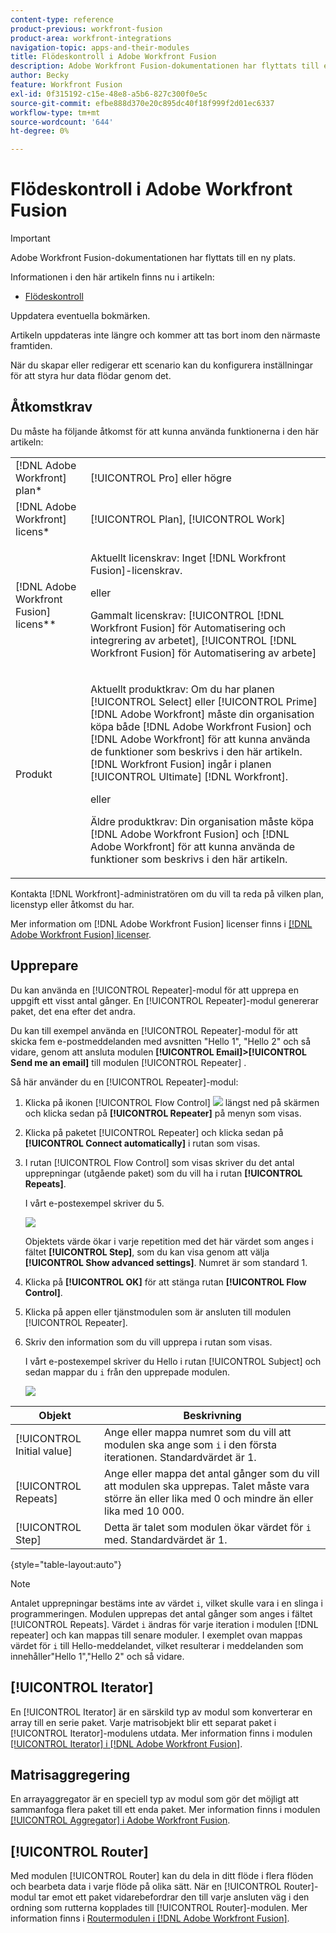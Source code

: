 ```yaml
---
content-type: reference
product-previous: workfront-fusion
product-area: workfront-integrations
navigation-topic: apps-and-their-modules
title: Flödeskontroll i Adobe Workfront Fusion
description: Adobe Workfront Fusion-dokumentationen har flyttats till en ny plats. Den här artikeln har tagits bort, men innehåller en länk till den nya artikeln som innehåller den här funktionen.
author: Becky
feature: Workfront Fusion
exl-id: 0f315192-c15e-48e8-a5b6-827c300f0e5c
source-git-commit: efbe888d370e20c895dc40f18f999f2d01ec6337
workflow-type: tm+mt
source-wordcount: '644'
ht-degree: 0%

---
```


# Flödeskontroll i Adobe Workfront Fusion

>[!IMPORTANT]
>
>Adobe Workfront Fusion-dokumentationen har flyttats till en ny plats.
>
>Informationen i den här artikeln finns nu i artikeln:
>
>* [Flödeskontroll](https://experienceleague.adobe.com/docs/workfront-fusion/using/references/apps-and-their-modules/tools-and-transformers/flow-control.html)
>
>Uppdatera eventuella bokmärken.
>
>Artikeln uppdateras inte längre och kommer att tas bort inom den närmaste framtiden.

När du skapar eller redigerar ett scenario kan du konfigurera inställningar för att styra hur data flödar genom det.

## Åtkomstkrav

Du måste ha följande åtkomst för att kunna använda funktionerna i den här artikeln:

<table style="table-layout:auto"> 
 <col> 
 <col> 
 <tbody> 
  <tr> 
   <td role="rowheader">[!DNL Adobe Workfront] plan*</td>
  <td> <p>[!UICONTROL Pro] eller högre</p> </td>
  </tr> 
  <tr data-mc-conditions=""> 
   <td role="rowheader">[!DNL Adobe Workfront] licens*</td>
   <td> <p>[!UICONTROL Plan], [!UICONTROL Work]</p> </td> 
  </tr> 
  <tr> 
   <td role="rowheader">[!DNL Adobe Workfront Fusion] licens**</td> 
   <td>
   <p>Aktuellt licenskrav: Inget [!DNL Workfront Fusion]-licenskrav.</p>
   <p>eller</p>
   <p>Gammalt licenskrav: [!UICONTROL [!DNL Workfront Fusion] för Automatisering och integrering av arbetet], [!UICONTROL [!DNL Workfront Fusion] för Automatisering av arbete]</p>
   </td> 
  </tr> 
  <tr> 
   <td role="rowheader">Produkt</td> 
   <td>
   <p>Aktuellt produktkrav: Om du har planen [!UICONTROL Select] eller [!UICONTROL Prime] [!DNL Adobe Workfront] måste din organisation köpa både [!DNL Adobe Workfront Fusion] och [!DNL Adobe Workfront] för att kunna använda de funktioner som beskrivs i den här artikeln. [!DNL Workfront Fusion] ingår i planen [!UICONTROL Ultimate] [!DNL Workfront].</p>
   <p>eller</p>
   <p>Äldre produktkrav: Din organisation måste köpa [!DNL Adobe Workfront Fusion] och [!DNL Adobe Workfront] för att kunna använda de funktioner som beskrivs i den här artikeln.</p>
   </td> 
  </tr> 
 </tbody> 
</table>

Kontakta [!DNL Workfront]-administratören om du vill ta reda på vilken plan, licenstyp eller åtkomst du har.

Mer information om [!DNL Adobe Workfront Fusion] licenser finns i [[!DNL Adobe Workfront Fusion] licenser](../../workfront-fusion/get-started/license-automation-vs-integration.md).

## Upprepare

Du kan använda en [!UICONTROL Repeater]-modul för att upprepa en uppgift ett visst antal gånger. En [!UICONTROL Repeater]-modul genererar paket, det ena efter det andra.

Du kan till exempel använda en [!UICONTROL Repeater]-modul för att skicka fem e-postmeddelanden med avsnitten &quot;Hello 1&quot;, &quot;Hello 2&quot; och så vidare, genom att ansluta modulen **[!UICONTROL Email]>[!UICONTROL Send me an email]** till modulen [!UICONTROL Repeater] .

Så här använder du en [!UICONTROL Repeater]-modul:

1. Klicka på ikonen [!UICONTROL Flow Control] ![](assets/flow-control-icon.gif) längst ned på skärmen och klicka sedan på **[!UICONTROL Repeater]** på menyn som visas.
1. Klicka på paketet [!UICONTROL Repeater] och klicka sedan på **[!UICONTROL Connect automatically]** i rutan som visas.
1. I rutan [!UICONTROL Flow Control] som visas skriver du det antal upprepningar (utgående paket) som du vill ha i rutan **[!UICONTROL Repeats]**.

   I vårt e-postexempel skriver du 5.

   ![](assets/repeater-2-350x207.png)

   Objektets värde ökar i varje repetition med det här värdet som anges i fältet **[!UICONTROL Step]**, som du kan visa genom att välja **[!UICONTROL Show advanced settings]**. Numret är som standard 1.

1. Klicka på **[!UICONTROL OK]** för att stänga rutan **[!UICONTROL Flow Control]**.

1. Klicka på appen eller tjänstmodulen som är ansluten till modulen [!UICONTROL Repeater].
1. Skriv den information som du vill upprepa i rutan som visas.

   I vårt e-postexempel skriver du Hello i rutan [!UICONTROL Subject] och sedan mappar du `i` från den upprepade modulen.

   ![](assets/repeater-3-350x207.png)

| Objekt | Beskrivning |
|---|---|
| [!UICONTROL Initial value] | Ange eller mappa numret som du vill att modulen ska ange som `i` i den första iterationen. Standardvärdet är 1. |
| [!UICONTROL Repeats] | Ange eller mappa det antal gånger som du vill att modulen ska upprepas. Talet måste vara större än eller lika med 0 och mindre än eller lika med 10 000. |
| [!UICONTROL Step] | Detta är talet som modulen ökar värdet för `i` med. Standardvärdet är 1. |

{style="table-layout:auto"}

>[!NOTE]
>
>Antalet upprepningar bestäms inte av värdet `i`, vilket skulle vara i en slinga i programmeringen. Modulen upprepas det antal gånger som anges i fältet [!UICONTROL Repeats]. Värdet `i` ändras för varje iteration i modulen [!DNL repeater] och kan mappas till senare moduler. I exemplet ovan mappas värdet för `i` till Hello-meddelandet, vilket resulterar i meddelanden som innehåller&quot;Hello 1&quot;,&quot;Hello 2&quot; och så vidare.

## [!UICONTROL Iterator]

En [!UICONTROL Iterator] är en särskild typ av modul som konverterar en array till en serie paket. Varje matrisobjekt blir ett separat paket i [!UICONTROL Iterator]-modulens utdata. Mer information finns i modulen [[!UICONTROL Iterator] i  [!DNL Adobe Workfront Fusion]](../../workfront-fusion/modules/iterator-module.md).

## Matrisaggregering

En arrayaggregator är en speciell typ av modul som gör det möjligt att sammanfoga flera paket till ett enda paket. Mer information finns i modulen [[!UICONTROL Aggregator] i Adobe Workfront Fusion](../../workfront-fusion/modules/aggregator-module.md).

## [!UICONTROL Router]

Med modulen [!UICONTROL Router] kan du dela in ditt flöde i flera flöden och bearbeta data i varje flöde på olika sätt. När en [!UICONTROL Router]-modul tar emot ett paket vidarebefordrar den till varje ansluten väg i den ordning som rutterna kopplades till [!UICONTROL Router]-modulen. Mer information finns i [Routermodulen i [!DNL Adobe Workfront Fusion]](../../workfront-fusion/modules/router-module.md).

<!--
<div data-mc-conditions="QuicksilverOrClassic.Draft mode">
<h2>Directives</h2>
<p>The error handling directives allow you to control how your scenario reacts to errors. For more information, see <a href="../../workfront-fusion/errors/advanced-error-handling.md" class="MCXref xref">Advanced error handling in Adobe Workfront Fusion</a> and <a href="../../workfront-fusion/errors/directives-for-error-handling.md" class="MCXref xref">Directives for error handling in Adobe Workfront Fusion</a>.</p>
</div>
-->
